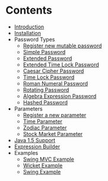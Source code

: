 # Contents #
  * [Introduction](Introduction.md)
  * [Installation](Installation.md)
  * Password Types
    * [Register new mutable password](NewPassword.md)
    * [Simple Password](SimplePassword.md)
    * [Extended Password](ExtendedPassword.md)
    * [Extended Time Lock Password](ExtendedTimeLockPassword.md)
    * [Caesar Cipher Password](CaesarCipherPassword.md)
    * [Time Lock Password](TimeLockPassword.md)
    * [Roman Numeral Password](RomanNumeralPassword.md)
    * [Rotating Password](RotatingPassword.md)
    * [Algebra Expression Password](AlgebraicPassword.md)
    * [Hashed Password](HashedPassword.md)
  * Parameters
    * [Register a new parameter](NewParameter.md)
    * [Time Parameter](TimeParameter.md)
    * [Zodiac Parameter](ZodiacParameter.md)
    * [Stock Market Parameter](StockMarketParameter.md)
  * [Java 1.5 Support](JavaFiveSupport.md)
  * [Expression Builder](ExpressionBuilder.md)
  * Examples
    * [Swing MVC Example](SpringMVCExample.md)
    * [Wicket Example](WicketExample.md)
    * [Swing Example](SwingExample.md)